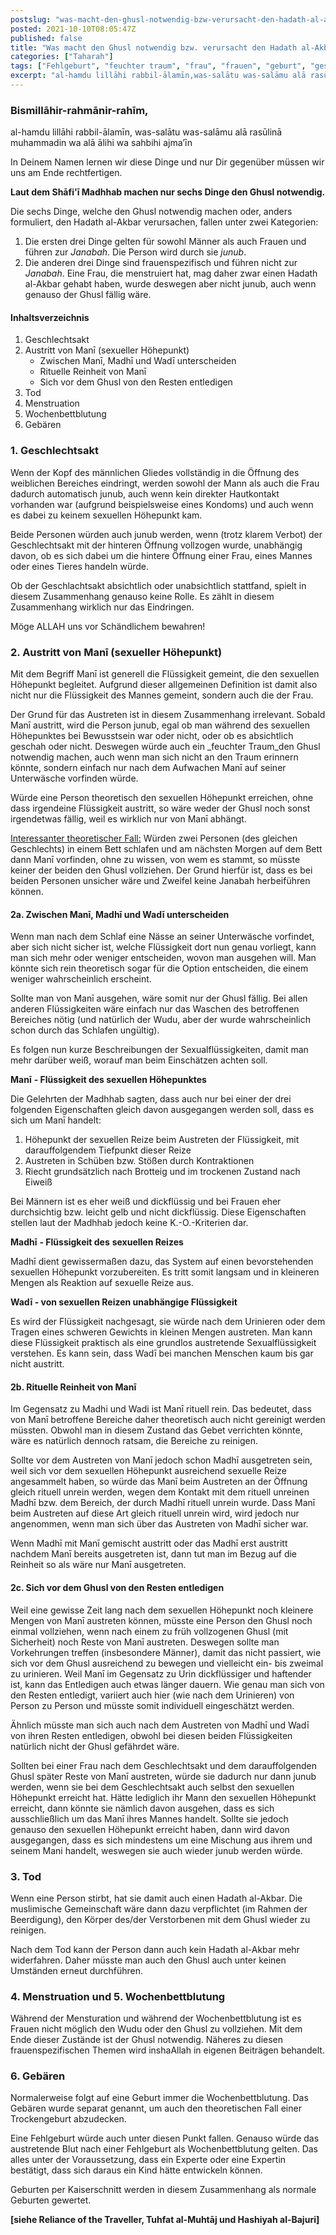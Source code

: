 ```yaml
---
postslug: "was-macht-den-ghusl-notwendig-bzw-verursacht-den-hadath-al-akbar"
posted: 2021-10-10T08:05:47Z
published: false
title: "Was macht den Ghusl notwendig bzw. verursacht den Hadath al-Akbar?"
categories: ["Taharah"]
tags: ["Fehlgeburt", "feuchter traum", "frau", "frauen", "geburt", "geschlechtsverkehr", "ghusl", "höhepunkt", "Kaiserschnitt", "kind", "madhi", "mani", "menstruation", "sperma", "tod", "vorflüssigkeit", "wadi", "wochenbett"]
excerpt: "al-hamdu lillāhi rabbil-ālamīn,was-salātu was-salāmu alā rasūlinā muhammadin wa alā ālihi wa sahbih..."
---
```


### Bismillāhir-rahmānir-rahīm,
al-hamdu lillāhi rabbil-ālamīn,
was-salātu was-salāmu alā rasūlinā muhammadin wa alā ālihi wa sahbihi ajma’īn

In Deinem Namen lernen wir diese Dinge und nur Dir gegenüber müssen wir uns am Ende rechtfertigen.

**Laut dem Shāfi'ī Madhhab machen nur sechs Dinge den Ghusl notwendig.**

Die sechs Dinge, welche den Ghusl notwendig machen oder, anders formuliert, den Hadath al-Akbar verursachen, fallen unter zwei Kategorien:

1. Die ersten drei Dinge gelten für sowohl Männer als auch Frauen und führen zur _Janabah_. Die Person wird durch sie _junub_.
2. Die anderen drei Dinge sind frauenspezifisch und führen nicht zur _Janabah_. Eine Frau, die menstruiert hat, mag daher zwar einen Hadath al-Akbar gehabt haben, wurde deswegen aber nicht junub, auch wenn genauso der Ghusl fällig wäre.

#### Inhaltsverzeichnis

1. Geschlechtsakt
2. Austritt von Manī (sexueller Höhepunkt)
    * Zwischen Manī, Madhī und Wadī unterscheiden
    * Rituelle Reinheit von Manī
    * Sich vor dem Ghusl von den Resten entledigen
3. Tod
4. Menstruation
5. Wochenbettblutung
6. Gebären

### 1\. Geschlechtsakt

Wenn der Kopf des männlichen Gliedes vollständig in die Öffnung des weiblichen Bereiches eindringt, werden sowohl der Mann als auch die Frau dadurch automatisch junub, auch wenn kein direkter Hautkontakt vorhanden war (aufgrund beispielsweise eines Kondoms) und auch wenn es dabei zu keinem sexuellen Höhepunkt kam.

Beide Personen würden auch junub werden, wenn (trotz klarem Verbot) der Geschlechtsakt mit der hinteren Öffnung vollzogen wurde, unabhängig davon, ob es sich dabei um die hintere Öffnung einer Frau, eines Mannes oder eines Tieres handeln würde.

Ob der Geschlachtsakt absichtlich oder unabsichtlich stattfand, spielt in diesem Zusammenhang genauso keine Rolle. Es zählt in diesem Zusammenhang wirklich nur das Eindringen.

Möge ALLAH uns vor Schändlichem bewahren!

### 2\. Austritt von Manī (sexueller Höhepunkt)

Mit dem Begriff Manī ist generell die Flüssigkeit gemeint, die den sexuellen Höhepunkt begleitet. Aufgrund dieser allgemeinen Definition ist damit also nicht nur die Flüssigkeit des Mannes gemeint, sondern auch die der Frau.

Der Grund für das Austreten ist in diesem Zusammenhang irrelevant. Sobald Manī austritt, wird die Person junub, egal ob man während des sexuellen Höhepunktes bei Bewusstsein war oder nicht, oder ob es absichtlich geschah oder nicht. Deswegen würde auch ein _feuchter Traum_den Ghusl notwendig machen, auch wenn man sich nicht an den Traum erinnern könnte, sondern einfach nur nach dem Aufwachen Manī auf seiner Unterwäsche vorfinden würde.

Würde eine Person theoretisch den sexuellen Höhepunkt erreichen, ohne dass irgendeine Flüssigkeit austritt, so wäre weder der Ghusl noch sonst irgendetwas fällig, weil es wirklich nur von Manī abhängt.

<span style="text-decoration:underline;">Interessanter theoretischer Fall:</span> Würden zwei Personen (des gleichen Geschlechts) in einem Bett schlafen und am nächsten Morgen auf dem Bett dann Manī vorfinden, ohne zu wissen, von wem es stammt, so müsste keiner der beiden den Ghusl vollziehen. Der Grund hierfür ist, dass es bei beiden Personen unsicher wäre und Zweifel keine Janabah herbeiführen können.

#### 2a. Zwischen Manī, Madhī und Wadī unterscheiden

Wenn man nach dem Schlaf eine Nässe an seiner Unterwäsche vorfindet, aber sich nicht sicher ist, welche Flüssigkeit dort nun genau vorliegt, kann man sich mehr oder weniger entscheiden, wovon man ausgehen will. Man könnte sich rein theoretisch sogar für die Option entscheiden, die einem weniger wahrscheinlich erscheint.

Sollte man von Manī ausgehen, wäre somit nur der Ghusl fällig. Bei allen anderen Flüssigkeiten wäre einfach nur das Waschen des betroffenen Bereiches nötig (und natürlich der Wudu, aber der wurde wahrscheinlich schon durch das Schlafen ungültig).

Es folgen nun kurze Beschreibungen der Sexualflüssigkeiten, damit man mehr darüber weiß, worauf man beim Einschätzen achten soll.

**Manī** **- Flüssigkeit des sexuellen Höhepunktes**

Die Gelehrten der Madhhab sagten, dass auch nur bei einer der drei folgenden Eigenschaften gleich davon ausgegangen werden soll, dass es sich um Manī handelt:

1. Höhepunkt der sexuellen Reize beim Austreten der Flüssigkeit, mit darauffolgendem Tiefpunkt dieser Reize
2. Austreten in Schüben bzw. Stößen durch Kontraktionen
3. Riecht grundsätzlich nach Brotteig und im trockenen Zustand nach Eiweiß

Bei Männern ist es eher weiß und dickflüssig und bei Frauen eher durchsichtig bzw. leicht gelb und nicht dickflüssig. Diese Eigenschaften stellen laut der Madhhab jedoch keine K.-O.-Kriterien dar.

**Madhī** **- Flüssigkeit des** **sexuellen Reizes**

Madhī dient gewissermaßen dazu, das System auf einen bevorstehenden sexuellen Höhepunkt vorzubereiten. Es tritt somit langsam und in kleineren Mengen als Reaktion auf sexuelle Reize aus.

**Wadī - von sexuellen Reizen unabhängige Flüssigkeit**

Es wird der Flüssigkeit nachgesagt, sie würde nach dem Urinieren oder dem Tragen eines schweren Gewichts in kleinen Mengen austreten. Man kann diese Flüssigkeit praktisch als eine grundlos austretende Sexualflüssigkeit verstehen. Es kann sein, dass Wadī bei manchen Menschen kaum bis gar nicht austritt.

#### 2b. Rituelle Reinheit von Manī

Im Gegensatz zu Madhi und Wadi ist Manī rituell rein. Das bedeutet, dass von Manī betroffene Bereiche daher theoretisch auch nicht gereinigt werden müssten. Obwohl man in diesem Zustand das Gebet verrichten könnte, wäre es natürlich dennoch ratsam, die Bereiche zu reinigen.

Sollte vor dem Austreten von Manī jedoch schon Madhī ausgetreten sein, weil sich vor dem sexuellen Höhepunkt ausreichend sexuelle Reize angesammelt haben, so würde das Manī beim Austreten an der Öffnung gleich rituell unrein werden, wegen dem Kontakt mit dem rituell unreinen Madhī bzw. dem Bereich, der durch Madhī rituell unrein wurde. Dass Manī beim Austreten auf diese Art gleich rituell unrein wird, wird jedoch nur angenommen, wenn man sich über das Austreten von Madhī sicher war.

Wenn Madhī mit Manī gemischt austritt oder das Madhī erst austritt nachdem Manī bereits ausgetreten ist, dann tut man im Bezug auf die Reinheit so als wäre nur Manī ausgetreten.

#### 2c. Sich vor dem Ghusl von den Resten entledigen

Weil eine gewisse Zeit lang nach dem sexuellen Höhepunkt noch kleinere Mengen von Manī austreten können, müsste eine Person den Ghusl noch einmal vollziehen, wenn nach einem zu früh vollzogenen Ghusl (mit Sicherheit) noch Reste von Manī austreten. Deswegen sollte man Vorkehrungen treffen (insbesondere Männer), damit das nicht passiert, wie sich vor dem Ghusl ausreichend zu bewegen und vielleicht ein- bis zweimal zu urinieren. Weil Manī im Gegensatz zu Urin dickflüssiger und haftender ist, kann das Entledigen auch etwas länger dauern. Wie genau man sich von den Resten entledigt, variiert auch hier (wie nach dem Urinieren) von Person zu Person und müsste somit individuell eingeschätzt werden.

Ähnlich müsste man sich auch nach dem Austreten von Madhī und Wadī von ihren Resten entledigen, obwohl bei diesen beiden Flüssigkeiten natürlich nicht der Ghusl gefährdet wäre.

Sollten bei einer Frau nach dem Geschlechtsakt und dem darauffolgenden Ghusl später Reste von Manī austreten, würde sie dadurch nur dann junub werden, wenn sie bei dem Geschlechtsakt auch selbst den sexuellen Höhepunkt erreicht hat. Hätte lediglich ihr Mann den sexuellen Höhepunkt erreicht, dann könnte sie nämlich davon ausgehen, dass es sich ausschließlich um das Manī ihres Mannes handelt. Sollte sie jedoch genauso den sexuellen Höhepunkt erreicht haben, dann wird davon ausgegangen, dass es sich mindestens um eine Mischung aus ihrem und seinem Mani handelt, weswegen sie auch wieder junub werden würde.

### 3\. Tod

Wenn eine Person stirbt, hat sie damit auch einen Hadath al-Akbar. Die muslimische Gemeinschaft wäre dann dazu verpflichtet (im Rahmen der Beerdigung), den Körper des/der Verstorbenen mit dem Ghusl wieder zu reinigen.

Nach dem Tod kann der Person dann auch kein Hadath al-Akbar mehr widerfahren. Daher müsste man auch den Ghusl auch unter keinen Umständen erneut durchführen.

### 4\. Menstruation und 5\. Wochenbettblutung

Während der Mensturation und während der Wochenbettblutung ist es Frauen nicht möglich den Wudu oder den Ghusl zu vollziehen. Mit dem Ende dieser Zustände ist der Ghusl notwendig. Näheres zu diesen frauenspezifischen Themen wird inshaAllah in eigenen Beiträgen behandelt.

### 6\. Gebären

Normalerweise folgt auf eine Geburt immer die Wochenbettblutung. Das Gebären wurde separat genannt, um auch den theoretischen Fall einer Trockengeburt abzudecken.

Eine Fehlgeburt würde auch unter diesen Punkt fallen. Genauso würde das austretende Blut nach einer Fehlgeburt als Wochenbettblutung gelten. Das alles unter der Voraussetzung, dass ein Experte oder eine Expertin bestätigt, dass sich daraus ein Kind hätte entwickeln können.

Geburten per Kaiserschnitt werden in diesem Zusammenhang als normale Geburten gewertet.

**[siehe Reliance of the Traveller, Tuhfat al-Muhtāj und Hashiyah al-Bajuri]**